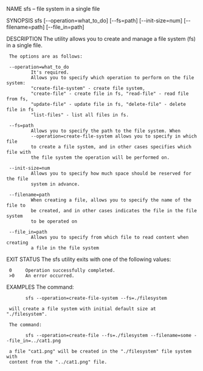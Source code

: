 NAME
sfs – file system in a single file

SYNOPSIS
sfs [--operation=what_to_do] [--fs=path] [--init-size=num] [--filename=path] [--file_in=path]

DESCRIPTION
The utility allows you to create and manage a file system (fs) in a single file.

     The options are as follows:

     --operation=what_to_do      
             It's required.
             Allows you to specify which operation to perform on the file system: 
             "create-file-system" - create file system, 
             "create-file" - create file in fs, "read-file" - read file from fs, 
             "update-file" - update file in fs, "delete-file" - delete file in fs
             "list-files" - list all files in fs.

     --fs=path
             Allows you to specify the path to the file system. When 
             --operation=create-file-system allows you to specify in which file 
             to create a file system, and in other cases specifies which file with 
             the file system the operation will be performed on.

     --init-size=num
             Allows you to specify how much space should be reserved for the file 
             system in advance.

     --filename=path
             When creating a file, allows you to specify the name of the file to 
             be created, and in other cases indicates the file in the file system 
             to be operated on

     --file_in=path
             Allows you to specify from which file to read content when creating 
             a file in the file system

EXIT STATUS
The sfs utility exits with one of the following values:

     0     Operation successfully completed.
     >0    An error occurred.

EXAMPLES
The command:

           sfs --operation=create-file-system --fs=./filesystem

     will create a file system with initial default size at "./filesystem".

     The command:

           sfs --operation=create-file --fs=./filesystem --filename=some --file_in=../cat1.png

     a file "cat1.png" will be created in the "./filesystem" file system with 
     content from the "../cat1.png" file.